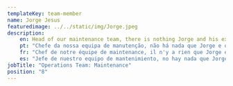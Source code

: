 ```yaml
---
templateKey: team-member
name: Jorge Jesus
featuredimage: ../../static/img/Jorge.jpeg
description: 
    en: Head of our maintenance team, there is nothing Jorge and his experienced colleagues can’t fix or repair to ensure our properties are kept in tip-top condition. From simple repairs to buildings works and health and safety matters, Jorge and his team have it covered!
    pt: "Chefe da nossa equipa de manutenção, não há nada que Jorge e os seus colegas experientes não possam arranjar ou reparar para assegurar que as nossas propriedades sejam mantidas em condições de ponta a ponta. Desde simples reparações a obras de edifícios e questões de saúde e segurança, Jorge e a sua equipa têm-no assegurado!"
    fr: "Chef de notre équipe de maintenance, il n'y a rien que Jorge et ses collègues expérimentés ne puissent réparer ou réparer pour garantir que nos propriétés sont maintenues en parfait état. Des simples réparations aux travaux de construction et aux questions de santé et de sécurité, Jorge et son équipe s'occupent de tout!"
    es: "Jefe de nuestro equipo de mantenimiento, no hay nada que Jorge y sus experimentados colegas no puedan arreglar o reparar para garantizar que nuestras propiedades se mantengan en óptimas condiciones. Desde reparaciones simples hasta obras en edificios y asuntos de salud y seguridad, ¡Jorge y su equipo lo tienen cubierto!"
jobTitle: "Operations Team: Maintenance"
position: "8"
---
```


